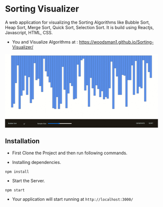 # Sorting Visualizer
A web application for visualizing the Sorting Algorithms like Bubble Sort, Heap Sort, Merge Sort, Quick Sort, Selection Sort. It is build using Reactjs, Javascript, HTML, CSS.

* You and Visualize Algorithms at : https://woodsman1.github.io/Sorting-Visualizer/

![](/demo.gif)


## Installation

* First Clone the Project and then run following commands.

* Installing dependencies.
```
npm install
```

* Start the Server.
```
npm start
```

* Your application will start running at `http://localhost:3000/`